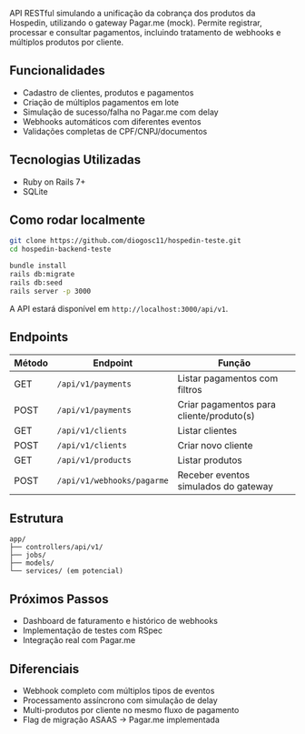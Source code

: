 API RESTful simulando a unificação da cobrança dos produtos da Hospedin, utilizando o gateway Pagar.me (mock). Permite registrar, processar e consultar pagamentos, incluindo tratamento de webhooks e múltiplos produtos por cliente.

## Funcionalidades

- Cadastro de clientes, produtos e pagamentos
- Criação de múltiplos pagamentos em lote
- Simulação de sucesso/falha no Pagar.me com delay
- Webhooks automáticos com diferentes eventos
- Validações completas de CPF/CNPJ/documentos

## Tecnologias Utilizadas

- Ruby on Rails 7+
- SQLite

## Como rodar localmente

```bash
git clone https://github.com/diogosc11/hospedin-teste.git
cd hospedin-backend-teste

bundle install
rails db:migrate
rails db:seed
rails server -p 3000
```

A API estará disponível em `http://localhost:3000/api/v1`.

## Endpoints

| Método | Endpoint                        | Função                                  |
|--------|----------------------------------|------------------------------------------|
| GET    | `/api/v1/payments`              | Listar pagamentos com filtros            |
| POST   | `/api/v1/payments`              | Criar pagamentos para cliente/produto(s) |
| GET    | `/api/v1/clients`               | Listar clientes                          |
| POST   | `/api/v1/clients`               | Criar novo cliente                       |
| GET    | `/api/v1/products`              | Listar produtos                          |
| POST   | `/api/v1/webhooks/pagarme`      | Receber eventos simulados do gateway     |

## Estrutura

```
app/
├── controllers/api/v1/
├── jobs/
├── models/
└── services/ (em potencial)
```

## Próximos Passos

- Dashboard de faturamento e histórico de webhooks
- Implementação de testes com RSpec
- Integração real com Pagar.me

## Diferenciais

- Webhook completo com múltiplos tipos de eventos
- Processamento assíncrono com simulação de delay
- Multi-produtos por cliente no mesmo fluxo de pagamento
- Flag de migração ASAAS → Pagar.me implementada
